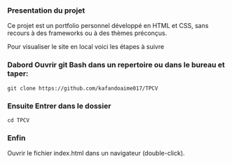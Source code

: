 
### Presentation du projet

Ce projet est un portfolio personnel développé en HTML et CSS, sans recours à des frameworks ou à des thèmes préconçus.


Pour visualiser le site en local voici les étapes à suivre

### Dabord Ouvrir git Bash dans un repertoire ou dans le bureau et taper:
    git clone https://github.com/kafandoaime017/TPCV

### Ensuite Entrer dans le dossier
    cd TPCV

### Enfin
 Ouvrir le fichier index.html dans un navigateur (double-click).



